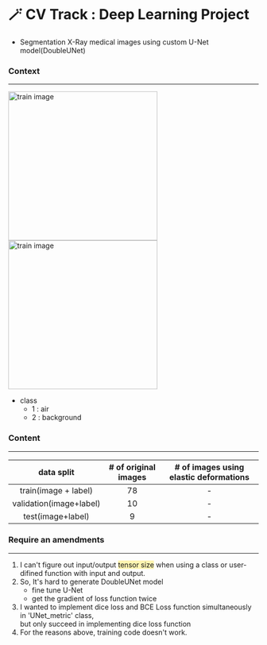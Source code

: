 # 🪄 CV Track : Deep Learning Project
- Segmentation X-Ray medical images using custom U-Net model(DoubleUNet)


### Context
---
<img src = "https://user-images.githubusercontent.com/90584177/182973699-7b273eda-103f-49a4-8889-dafc4d89979b.jpg" alt="train image" style="width:300px;"/> <img src = "https://user-images.githubusercontent.com/90584177/182973752-e04a931e-560b-4562-9525-8de4b89e3b23.png" alt="train image" style="width:300px;"/>

- class
    - 1 : air
    - 2 : background
    
    
### Content
---
data split|# of original images|# of images using elastic deformations
|:-----:|:----:|:----:
train(image + label)|78|-
validation(image+label)|10|-
test(image+label)|9|-



### Require an amendments
---
1. I can't figure out input/output <span style="background-color: #fff5b1">tensor size</span> when using a class or user-difined function with input and output.
3. So, It's hard to generate DoubleUNet model
     - fine tune U-Net
     - get the gradient of loss function twice
4. I wanted to implement dice loss and BCE Loss function simultaneously in 'UNet_metric' class,   
   but only succeed in implementing dice loss function
4. For the reasons above, training code doesn't work.

